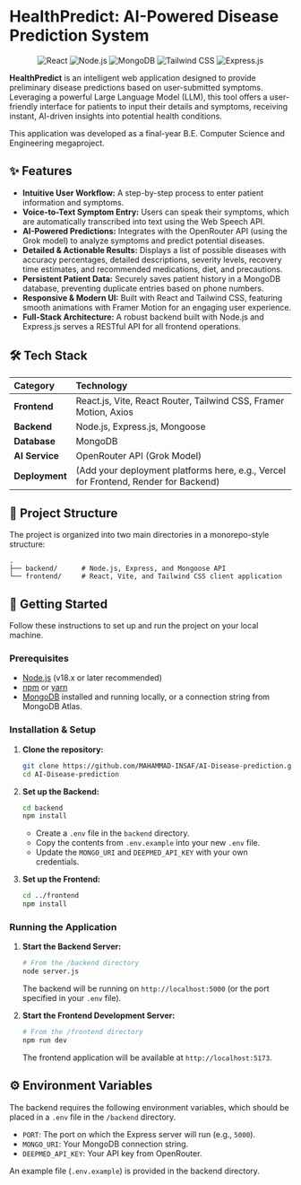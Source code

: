# HealthPredict: AI-Powered Disease Prediction System

<div align="center">
  <img src="https://img.shields.io/badge/React-20232A?style=for-the-badge&logo=react&logoColor=61DAFB" alt="React"/>
  <img src="https://img.shields.io/badge/Node.js-339933?style=for-the-badge&logo=nodedotjs&logoColor=white" alt="Node.js"/>
  <img src="https://img.shields.io/badge/MongoDB-4EA94B?style=for-the-badge&logo=mongodb&logoColor=white" alt="MongoDB"/>
  <img src="https://img.shields.io/badge/Tailwind_CSS-38B2AC?style=for-the-badge&logo=tailwind-css&logoColor=white" alt="Tailwind CSS"/>
  <img src="https://img.shields.io/badge/Express.js-000000?style=for-the-badge&logo=express&logoColor=white" alt="Express.js"/>
</div>

**HealthPredict** is an intelligent web application designed to provide preliminary disease predictions based on user-submitted symptoms. Leveraging a powerful Large Language Model (LLM), this tool offers a user-friendly interface for patients to input their details and symptoms, receiving instant, AI-driven insights into potential health conditions.

This application was developed as a final-year B.E. Computer Science and Engineering megaproject.

## ✨ Features

-   **Intuitive User Workflow:** A step-by-step process to enter patient information and symptoms.
-   **Voice-to-Text Symptom Entry:** Users can speak their symptoms, which are automatically transcribed into text using the Web Speech API.
-   **AI-Powered Predictions:** Integrates with the OpenRouter API (using the Grok model) to analyze symptoms and predict potential diseases.
-   **Detailed & Actionable Results:** Displays a list of possible diseases with accuracy percentages, detailed descriptions, severity levels, recovery time estimates, and recommended medications, diet, and precautions.
-   **Persistent Patient Data:** Securely saves patient history in a MongoDB database, preventing duplicate entries based on phone numbers.
-   **Responsive & Modern UI:** Built with React and Tailwind CSS, featuring smooth animations with Framer Motion for an engaging user experience.
-   **Full-Stack Architecture:** A robust backend built with Node.js and Express.js serves a RESTful API for all frontend operations.

## 🛠️ Tech Stack

| Category      | Technology                                                                                             |
| :------------ | :----------------------------------------------------------------------------------------------------- |
| **Frontend**  | React.js, Vite, React Router, Tailwind CSS, Framer Motion, Axios                                       |
| **Backend**   | Node.js, Express.js, Mongoose                                                                          |
| **Database**  | MongoDB                                                                                                |
| **AI Service**| OpenRouter API (Grok Model)                                                                            |
| **Deployment**| (Add your deployment platforms here, e.g., Vercel for Frontend, Render for Backend)                    |

## 📂 Project Structure

The project is organized into two main directories in a monorepo-style structure:

```
.
├── backend/      # Node.js, Express, and Mongoose API
└── frontend/     # React, Vite, and Tailwind CSS client application
```

## 🚀 Getting Started

Follow these instructions to set up and run the project on your local machine.

### Prerequisites

-   [Node.js](https://nodejs.org/) (v18.x or later recommended)
-   [npm](https://www.npmjs.com/) or [yarn](https://yarnpkg.com/)
-   [MongoDB](https://www.mongodb.com/try/download/community) installed and running locally, or a connection string from MongoDB Atlas.

### Installation & Setup

1.  **Clone the repository:**
    ```bash
    git clone https://github.com/MAHAMMAD-INSAF/AI-Disease-prediction.git
    cd AI-Disease-prediction
    ```

2.  **Set up the Backend:**
    ```bash
    cd backend
    npm install
    ```
    -   Create a `.env` file in the `backend` directory.
    -   Copy the contents from `.env.example` into your new `.env` file.
    -   Update the `MONGO_URI` and `DEEPMED_API_KEY` with your own credentials.

3.  **Set up the Frontend:**
    ```bash
    cd ../frontend
    npm install
    ```

### Running the Application

1.  **Start the Backend Server:**
    ```bash
    # From the /backend directory
    node server.js
    ```
    The backend will be running on `http://localhost:5000` (or the port specified in your `.env` file).

2.  **Start the Frontend Development Server:**
    ```bash
    # From the /frontend directory
    npm run dev
    ```
    The frontend application will be available at `http://localhost:5173`.

## ⚙️ Environment Variables

The backend requires the following environment variables, which should be placed in a `.env` file in the `/backend` directory.

-   `PORT`: The port on which the Express server will run (e.g., `5000`).
-   `MONGO_URI`: Your MongoDB connection string.
-   `DEEPMED_API_KEY`: Your API key from OpenRouter.

An example file (`.env.example`) is provided in the backend directory.



